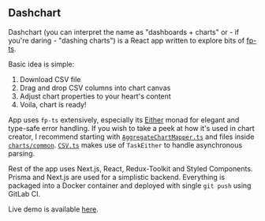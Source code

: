 ## Dashchart

Dashchart (you can interpret the name as "dashboards + charts" or - if you're daring -
"dashing charts") is a React app written to explore bits of
[fp-ts](https://github.com/gcanti/fp-ts).

Basic idea is simple:

1. Download CSV file
2. Drag and drop CSV columns into chart canvas
3. Adjust chart properties to your heart's content
4. Voila, chart is ready!

App uses `fp-ts` extensively, especially its [Either](https://gcanti.github.io/fp-ts/modules/Either.ts.html)
monad for elegant and type-safe error handling. If you wish to take a peek at how it's used in chart creator, I recommend starting with
[`AggregateChartMapper.ts`](https://github.com/frysztak/dashchart/blob/master/src/client/components/charts/AggregateChartMapper.ts) and
files inside [`charts/common`](https://github.com/frysztak/dashchart/tree/master/src/client/components/charts/common).
[`CSV.ts`](https://github.com/frysztak/dashchart/blob/master/src/shared/loaders/CSV.ts) makes use of `TaskEither` to handle asynchronous parsing.

Rest of the app uses Next.js, React, Redux-Toolkit and Styled Components. Prisma and Next.js are used for
a simplistic backend. Everything is packaged into a Docker container and deployed with single `git push` using
GitLab CI.

Live demo is available [here](https://dashchart.frysztak.net).
